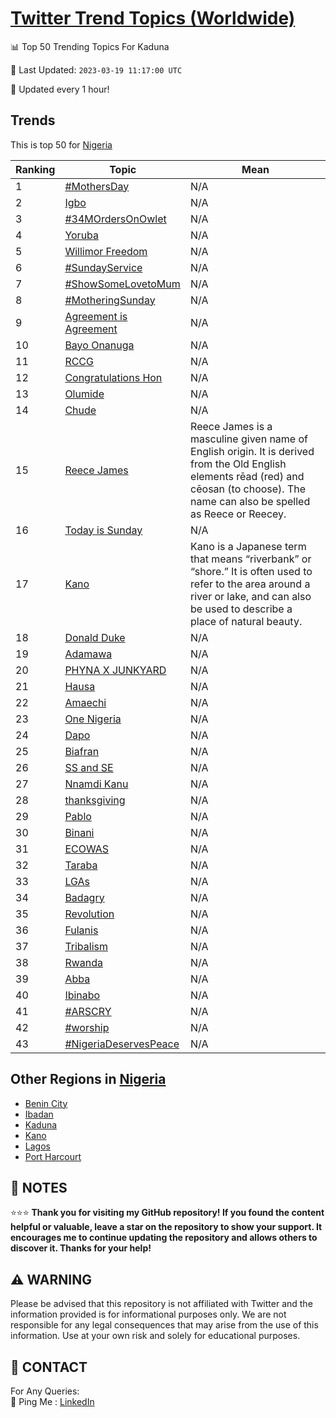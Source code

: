 [Twitter Trend Topics (Worldwide)](https://github.com/ErcinDedeoglu/Twitter-Trend-Topics)
==========


📊 Top 50 Trending Topics For Kaduna

📆 Last Updated: `2023-03-19 11:17:00 UTC`

🔧 Updated every 1 hour!


## Trends

This is top 50 for [Nigeria](</Nigeria>)

| Ranking | Topic | Mean |
| ------- | ------------ | ------------ |
| 1 | [#MothersDay](http://twitter.com/search?q=%23MothersDay) | N/A |
| 2 | [Igbo](http://twitter.com/search?q=Igbo) | N/A |
| 3 | [#34MOrdersOnOwlet](http://twitter.com/search?q=%2334MOrdersOnOwlet) | N/A |
| 4 | [Yoruba](http://twitter.com/search?q=Yoruba) | N/A |
| 5 | [Willimor Freedom](http://twitter.com/search?q=Willimor+Freedom) | N/A |
| 6 | [#SundayService](http://twitter.com/search?q=%23SundayService) | N/A |
| 7 | [#ShowSomeLovetoMum](http://twitter.com/search?q=%23ShowSomeLovetoMum) | N/A |
| 8 | [#MotheringSunday](http://twitter.com/search?q=%23MotheringSunday) | N/A |
| 9 | [Agreement is Agreement](http://twitter.com/search?q=Agreement+is+Agreement) | N/A |
| 10 | [Bayo Onanuga](http://twitter.com/search?q=Bayo+Onanuga) | N/A |
| 11 | [RCCG](http://twitter.com/search?q=RCCG) | N/A |
| 12 | [Congratulations Hon](http://twitter.com/search?q=Congratulations+Hon) | N/A |
| 13 | [Olumide](http://twitter.com/search?q=Olumide) | N/A |
| 14 | [Chude](http://twitter.com/search?q=Chude) | N/A |
| 15 | [Reece James](http://twitter.com/search?q=Reece+James) | Reece James is a masculine given name of English origin. It is derived from the Old English elements rēad (red) and cēosan (to choose). The name can also be spelled as Reece or Reecey. |
| 16 | [Today is Sunday](http://twitter.com/search?q=Today+is+Sunday) | N/A |
| 17 | [Kano](http://twitter.com/search?q=Kano) | Kano is a Japanese term that means “riverbank” or “shore.” It is often used to refer to the area around a river or lake, and can also be used to describe a place of natural beauty. |
| 18 | [Donald Duke](http://twitter.com/search?q=Donald+Duke) | N/A |
| 19 | [Adamawa](http://twitter.com/search?q=Adamawa) | N/A |
| 20 | [PHYNA X JUNKYARD](http://twitter.com/search?q=PHYNA+X+JUNKYARD) | N/A |
| 21 | [Hausa](http://twitter.com/search?q=Hausa) | N/A |
| 22 | [Amaechi](http://twitter.com/search?q=Amaechi) | N/A |
| 23 | [One Nigeria](http://twitter.com/search?q=One+Nigeria) | N/A |
| 24 | [Dapo](http://twitter.com/search?q=Dapo) | N/A |
| 25 | [Biafran](http://twitter.com/search?q=Biafran) | N/A |
| 26 | [SS and SE](http://twitter.com/search?q=SS+and+SE) | N/A |
| 27 | [Nnamdi Kanu](http://twitter.com/search?q=Nnamdi+Kanu) | N/A |
| 28 | [thanksgiving](http://twitter.com/search?q=thanksgiving) | N/A |
| 29 | [Pablo](http://twitter.com/search?q=Pablo) | N/A |
| 30 | [Binani](http://twitter.com/search?q=Binani) | N/A |
| 31 | [ECOWAS](http://twitter.com/search?q=ECOWAS) | N/A |
| 32 | [Taraba](http://twitter.com/search?q=Taraba) | N/A |
| 33 | [LGAs](http://twitter.com/search?q=LGAs) | N/A |
| 34 | [Badagry](http://twitter.com/search?q=Badagry) | N/A |
| 35 | [Revolution](http://twitter.com/search?q=Revolution) | N/A |
| 36 | [Fulanis](http://twitter.com/search?q=Fulanis) | N/A |
| 37 | [Tribalism](http://twitter.com/search?q=Tribalism) | N/A |
| 38 | [Rwanda](http://twitter.com/search?q=Rwanda) | N/A |
| 39 | [Abba](http://twitter.com/search?q=Abba) | N/A |
| 40 | [Ibinabo](http://twitter.com/search?q=Ibinabo) | N/A |
| 41 | [#ARSCRY](http://twitter.com/search?q=%23ARSCRY) | N/A |
| 42 | [#worship](http://twitter.com/search?q=%23worship) | N/A |
| 43 | [#NigeriaDeservesPeace](http://twitter.com/search?q=%23NigeriaDeservesPeace) | N/A |



## Other Regions in [Nigeria](</Nigeria>)

* [Benin City](</Nigeria/Benin City.md>)
* [Ibadan](</Nigeria/Ibadan.md>)
* [Kaduna](</Nigeria/Kaduna.md>)
* [Kano](</Nigeria/Kano.md>)
* [Lagos](</Nigeria/Lagos.md>)
* [Port Harcourt](</Nigeria/Port Harcourt.md>)



## 📝 NOTES

⭐⭐⭐ **Thank you for visiting my GitHub repository! If you found the content helpful or valuable, leave a star on the repository to show your support. It encourages me to continue updating the repository and allows others to discover it. Thanks for your help!**


## ⚠️ WARNING

Please be advised that this repository is not affiliated with Twitter and the information provided is for informational purposes only. We are not responsible for any legal consequences that may arise from the use of this information. Use at your own risk and solely for educational purposes.


## 📨 CONTACT

 For Any Queries:  
            🏓 Ping Me : [LinkedIn](https://www.linkedin.com/in/ercindedeoglu/)
